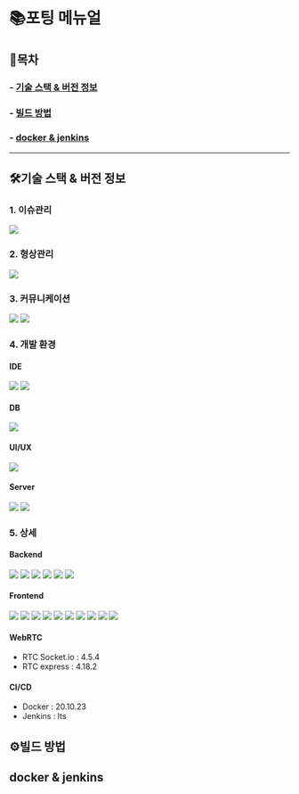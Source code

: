 # 📚포팅 메뉴얼

## 📑목차

### - [기술 스택 & 버전 정보](#기술-스택--버전-정보)

### - [빌드 방법](#빌드-방법)

### - [docker & jenkins](#docker--jenkins)

---

## 🛠기술 스택 & 버전 정보

### 1. 이슈관리

<img src="https://img.shields.io/badge/Jira-0052CC?style=for-the-badge&logo=Jira&logoColor=white">

### 2. 형상관리

<img src="https://img.shields.io/badge/Gitlab-FC6D26?style=for-the-badge&logo=Gitlab&logoColor=white">

### 3. 커뮤니케이션

<img src="https://img.shields.io/badge/Notion-000000?style=for-the-badge&logo=Notion&logoColor=white"> <img src="https://img.shields.io/badge/Mattermost-0058CC?style=for-the-badge&logo=Mattermost&logoColor=white">

### 4. 개발 환경

#### IDE

<img src="https://img.shields.io/badge/Intellij 2022.3.1-000000?style=for-the-badge&logo=IntelliJ IDEA&logoColor=white">
<img src="https://img.shields.io/badge/Visual Studio Code 1.74-007ACC?style=for-the-badge&logo=Visual Studio Code&logoColor=white">

#### DB

<img src="https://img.shields.io/badge/MySQL 8.0.31-4479A1?style=for-the-badge&logo=MySQL&logoColor=white">

#### UI/UX

<img src="https://img.shields.io/badge/Figma-F24E1E?style=for-the-badge&logo=Figma&logoColor=white">

#### Server

<img src="https://img.shields.io/badge/AWS-232F3E?style=for-the-badge&logo=Amazon AWS&logoColor=white">
<img src="https://img.shields.io/badge/NGINX_stable_alpine-009639?style=for-the-badge&logo=NGINX&logoColor=white">

### 5. 상세

#### Backend

<img src="https://img.shields.io/badge/Java_1.8-FF0000?style=for-the-badge&logo=&logoColor=white">
<img src="https://img.shields.io/badge/Spring_Boot_2.7.8-6DB33F?style=for-the-badge&logo=Spring Boot&logoColor=white">
<img src="https://img.shields.io/badge/Spring Security_5.7.6-6DB33F?style=for-the-badge&logo=Spring Security&logoColor=white">
<img src="https://img.shields.io/badge/Gradle 7.6-02303A?style=for-the-badge&logo=Gradle&logoColor=white">
<img src="https://img.shields.io/badge/JPA-009639?style=for-the-badge&logo=&logoColor=white">
<img src="https://img.shields.io/badge/JWT-000000?style=for-the-badge&logo=JSON Web Tokens&logoColor=white">

#### Frontend

<img src="https://img.shields.io/badge/React_18.2.0-61DAFB?style=for-the-badge&logo=React&logoColor=white">
<img src="https://img.shields.io/badge/Node.js_18.12.1-339933?style=for-the-badge&logo=Node.js&logoColor=white">
<img src="https://img.shields.io/badge/TypeScript-3178C6?style=for-the-badge&logo=TypeScript&logoColor=white">
<img src="https://img.shields.io/badge/JavaScript_Es2022-F7DF1E?style=for-the-badge&logo=JavaScript&logoColor=white">
<img src="https://img.shields.io/badge/HTML5-E34F26?style=for-the-badge&logo=HTML5&logoColor=white">
<img src="https://img.shields.io/badge/CSS3-1572B6?style=for-the-badge&logo=CSS3&logoColor=white">
<img src="https://img.shields.io/badge/Tailwind-06B6D4?style=for-the-badge&logo=Tailwind CSS&logoColor=white">
<img src="https://img.shields.io/badge/Redux-764ABC?style=for-the-badge&logo=Redux&logoColor=white">
<img src="https://img.shields.io/badge/React Router
-CA4245?style=for-the-badge&logo=React Router
&logoColor=white">
<img src="https://img.shields.io/badge/React_Query_3.39.2-000000?style=for-the-badge&logo=React Query&logoColor=white">

#### WebRTC

- RTC Socket.io : 4.5.4
- RTC express : 4.18.2

#### CI/CD

- Docker : 20.10.23
- Jenkins : lts

## ⚙빌드 방법

## docker & jenkins

